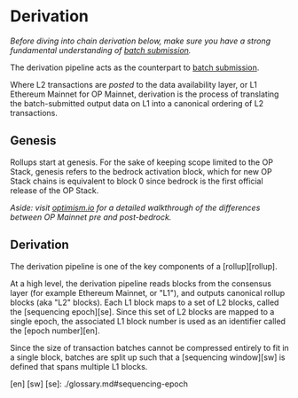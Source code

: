 # Derivation

_Before diving into chain derivation below, make sure you have
a strong fundamental understanding of [batch submission][b]._ 

The derivation pipeline acts as the counterpart to [batch submission][b].

Where L2 transactions are _posted_ to the data availability layer,
or L1 Ethereum Mainnet for OP Mainnet, derivation is the process of
translating the batch-submitted output data on L1 into a canonical
ordering of L2 transactions.

## Genesis

Rollups start at genesis. For the sake of keeping scope limited
to the OP Stack, genesis refers to the bedrock activation block,
which for new OP Stack chains is equivalent to block 0 since
bedrock is the first official release of the OP Stack.

_Aside: visit [optimism.io][opio] for a detailed walkthrough of
the differences between OP Mainnet pre and post-bedrock._


## Derivation

The derivation pipeline is one of the key components of a [rollup][rollup].

At a high level, the derivation pipeline reads blocks from the consensus layer
(for example Ethereum Mainnet, or "L1"), and outputs canonical rollup blocks
(aka "L2" blocks). Each L1 block maps to a set of L2 blocks, called the
[sequencing epoch][se]. Since this set of L2 blocks are mapped to a single
epoch, the associated L1 block number is used as an identifier called the
[epoch number][en].


Since the size of transaction batches cannot be compressed entirely to fit
in a single block, batches are split up such that a [sequencing window][sw]
is defined that spans multiple L1 blocks.

[en]
[sw]
[se]: ./glossary.md#sequencing-epoch



<!-- Intradoc and Hyper Links -->

[b]: ./batching.md
[opio]: https://community.optimism.io/docs/developers/bedrock/explainer/#

